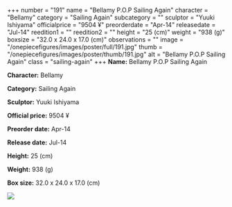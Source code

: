 +++
number = "191"
name = "Bellamy P.O.P Sailing Again"
character = "Bellamy"
category = "Sailing Again"
subcategory = ""
sculptor = "Yuuki Ishiyama"
officialprice = "9504 ¥"
preorderdate = "Apr-14"
releasedate = "Jul-14"
reedition1 = ""
reedition2 = ""
height = "25 (cm)"
weight = "938 (g)"
boxsize = "32.0 x 24.0 x 17.0 (cm)"
observations = ""
image = "/onepiecefigures/images/poster/full/191.jpg"
thumb = "/onepiecefigures/images/poster/thumb/191.jpg"
alt = "Bellamy P.O.P Sailing Again"
class = "sailing-again"
+++
**Name:** Bellamy P.O.P Sailing Again

**Character:** Bellamy

**Category:** Sailing Again 

**Sculptor:** Yuuki Ishiyama

**Official price:** 9504 ¥

**Preorder date:** Apr-14

**Release date:** Jul-14

**Height:** 25 (cm)

**Weight:** 938 (g)

**Box size:** 32.0 x 24.0 x 17.0 (cm)

<img src="/onepiecefigures/images/poster/thumb/191.jpg">